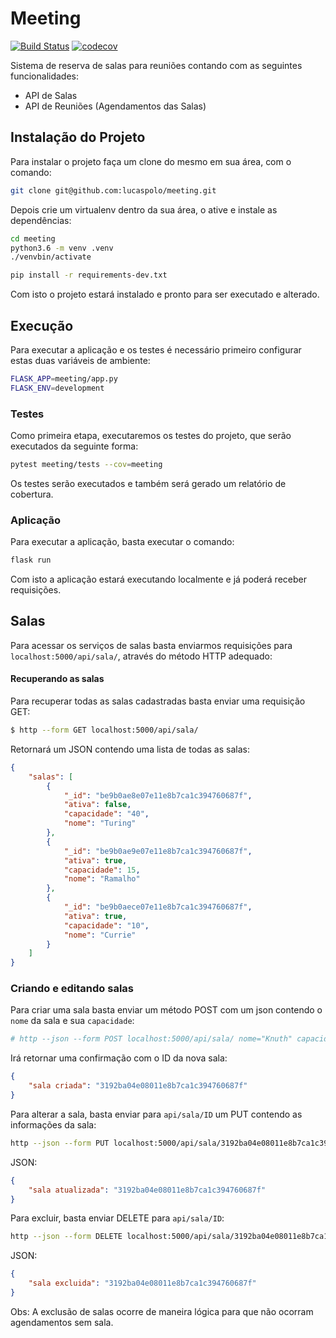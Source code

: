 # Meeting

[![Build Status](https://travis-ci.org/lucaspolo/meeting.svg?branch=master)](https://travis-ci.org/lucaspolo/meeting)
[![codecov](https://codecov.io/gh/lucaspolo/meeting/branch/master/graph/badge.svg)](https://codecov.io/gh/lucaspolo/meeting)

Sistema de reserva de salas para reuniões contando com as seguintes funcionalidades:

- API de Salas
- API de Reuniões (Agendamentos das Salas)

## Instalação do Projeto

Para instalar o projeto faça um clone do mesmo em sua área, com o comando:

```bash
git clone git@github.com:lucaspolo/meeting.git
```

Depois crie um virtualenv dentro da sua área, o ative e instale as dependências:

```bash
cd meeting
python3.6 -m venv .venv
./venvbin/activate

pip install -r requirements-dev.txt
```

Com isto o projeto estará instalado e pronto para ser executado e alterado.

## Execução

Para executar a aplicação e os testes é necessário primeiro configurar estas duas variáveis de ambiente:

```bash
FLASK_APP=meeting/app.py
FLASK_ENV=development
```

### Testes

Como primeira etapa, executaremos os testes do projeto, que serão executados da seguinte forma:

```bash
pytest meeting/tests --cov=meeting
```

Os testes serão executados e também será gerado um relatório de cobertura.

### Aplicação

Para executar a aplicação, basta executar o comando:

```bash
flask run
```

Com isto a aplicação estará executando localmente e já poderá receber requisições.

## Salas

Para acessar os serviços de salas basta enviarmos requisições para `localhost:5000/api/sala/`, através do método HTTP adequado:

#### Recuperando as salas

Para recuperar todas as salas cadastradas basta enviar uma requisição GET:

```bash
$ http --form GET localhost:5000/api/sala/

```
Retornará um JSON contendo uma lista de todas as salas:

```json
{
    "salas": [
        {
            "_id": "be9b0ae8e07e11e8b7ca1c394760687f",
            "ativa": false,
            "capacidade": "40",
            "nome": "Turing"
        },
        {
            "_id": "be9b0ae9e07e11e8b7ca1c394760687f",
            "ativa": true,
            "capacidade": 15,
            "nome": "Ramalho"
        },
        {
            "_id": "be9b0aece07e11e8b7ca1c394760687f",
            "ativa": true,
            "capacidade": "10",
            "nome": "Currie"
        }
    ]
}
```

### Criando e editando salas

Para criar uma sala basta enviar um método POST com um json contendo o `nome` da sala e sua `capacidade`:

```bash
# http --json --form POST localhost:5000/api/sala/ nome="Knuth" capacidade=10 
```

Irá retornar uma confirmação com o ID da nova sala:

```json
{
    "sala criada": "3192ba04e08011e8b7ca1c394760687f"
}
```

Para alterar a sala, basta enviar para `api/sala/ID` um PUT contendo as informações da sala:

```bash
http --json --form PUT localhost:5000/api/sala/3192ba04e08011e8b7ca1c394760687f nome="Knuth" capacidade=30
```

JSON:
```json
{
    "sala atualizada": "3192ba04e08011e8b7ca1c394760687f"
}
```

Para excluir, basta enviar DELETE para `api/sala/ID`:

```bash
http --json --form DELETE localhost:5000/api/sala/3192ba04e08011e8b7ca1c394760687f
```

JSON:
```json
{
    "sala excluida": "3192ba04e08011e8b7ca1c394760687f"
}
```

Obs: A exclusão de salas ocorre de maneira lógica para que não ocorram agendamentos sem sala.